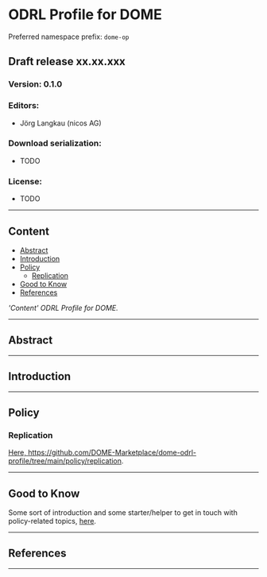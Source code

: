 # ODRL Profile for DOME

Preferred namespace prefix: `dome-op`

## Draft release xx.xx.xxx

### Version: 0.1.0

### Editors:

- Jörg Langkau (nicos AG)

### Download serialization:

- TODO

### License:

- TODO

---

## Content

- [Abstract](#abstract)
- [Introduction](#introduction)
- [Policy](#policy)
    - [Replication](#replication)
- [Good to Know](#good-to-know)
- [References](#references)

*'Content' ODRL Profile for DOME.*

---

## Abstract

---

## Introduction

---

## Policy

### Replication

[Here, <https://github.com/DOME-Marketplace/dome-odrl-profile/tree/main/policy/replication>](./policy/replication/).

---

## Good to Know

Some sort of introduction and some starter/helper to get in touch with policy-related topics, [here](./misc/GoodToKnow.md).

---

## References

---
